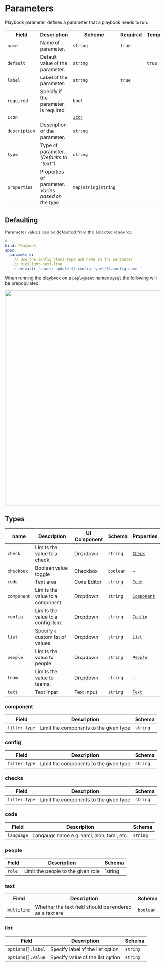 
# Parameters

Playbook parameter defines a parameter that a playbook needs to run.

| Field         | Description                                                                                       | Scheme              | Required | Templatable |
| ------------- | ------------------------------------------------------------------------------------------------- | ------------------- | -------- | ----------- |
| `name`        | Name of parameter.                                                                                | `string`            | `true`   |
| `default`     | Default value of the parameter.                                                                   | `string`            |          | `true`      |
| `label`       | Label of the parameter.                                                                           | `string`            | `true`   |
| `required`    | Specify if the parameter is required                                                              | `bool`              |          |
| `icon`        |  | [`Icon`](/reference/types#icon)            |          |
| `description` | Description of the parameter.                                                                     | `string`            |          |
| `type`        | Type of parameter. _(Defaults to "text")_                                                         | `string`            |          |
| `properties`  | Properties of parameter. _Varies based on the type_                                               | `map[string]string` |          |

## Defaulting

Parameter values can be defaulted from the selected resource

```yaml title="default parameters.yaml"
#...
kind: Playbook
spec:
  parameters:
    // Use the config items type and name in the parameter
    // highlight-next-line
    - default: 'chore: update $(.config.type)/$(.config.name)'
```

When running the playbook on a `Deployment` named `mysql` the following will be prepopulated:

<img src="/img/parameter-defaulting.png" width="700px" className="border-1 border-solid border-gray-200"/>


## Types

| name        | Description                        | UI Component | Schema    | Properties                                                 |
| ----------- | ---------------------------------- | ------------ | --------- | ---------------------------------------------------------- |
| `check`     | Limits the value to a check.       | Dropdown     | `string`  | [`Check`](#checks)     |
| `checkbox`  | Boolean value toggle               | Checkbox     | `boolean` | -                                                          |
| `code`      | Text area                          | Code Editor  | `string`  | [`Code`](#code)              |
| `component` | Limits the value to a component.   | Dropdown     | `string`  | [`Component`](#component) |
| `config`    | Limits the value to a config item. | Dropdown     | `string`  | [`Config`](#config)    |
| `list`      | Specify a custom list of values    | Dropdown     | `string`  | [`List`](#list)              |
| `people`    | Limits the value to people.        | Dropdown     | `string`  | [`People`](#people)          |
| `team`      | Limits the value to teams.         | Dropdown     | `string`  | -                                                          |
| `text`      | Text input                         | Text Input   | `string`  | [`Text`](#text)              |


### component

| Field  | Description                            | Schema   |
| ------ | -------------------------------------- | -------- |
| `filter.type` | Limit the components to the given type | `string` |

### config

| Field  | Description                            | Schema   |
| ------ | -------------------------------------- | -------- |
| `filter.type` | Limit the components to the given type | `string` |

### checks

| Field  | Description                            | Schema   |
| ------ | -------------------------------------- | -------- |
| `filter.type` | Limit the components to the given type | `string` |

### code


| Field      | Description                               | Schema   |
| ---------- | ----------------------------------------- | -------- |
| `language` | Langauge name e.g. yaml, json, toml, etc. | `string` |

### people

| Field  | Description                        | Schema  |
| ------ | ---------------------------------- | ------- |
| `role` | Limit the people to the given role | `string |

### text

| Field       | Description                                             | Schema    |
| ----------- | ------------------------------------------------------- | --------- |
| `multiline` | Whether the text field should be rendered as a text are | `boolean` |

### list

| Field   | Description                      | Schema   |
| ------- | -------------------------------- | -------- |
| `options[].label` | Specify label of the list option | `string` |
| `options[].value` | Specify value of the list option | `string` |
